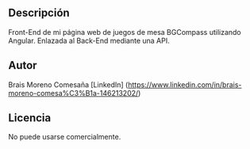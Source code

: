 ## Descripción
Front-End de mi página web de juegos de mesa BGCompass utilizando Angular. Enlazada al Back-End mediante una API.

## Autor
Brais Moreno Comesaña
[LinkedIn] (https://www.linkedin.com/in/brais-moreno-comesa%C3%B1a-146213202/)

## Licencia
No puede usarse comercialmente.
